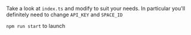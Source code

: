 Take a look at `index.ts` and modify to suit your needs. In particular you'll
definitely need to change `API_KEY` and `SPACE_ID`

`npm run start` to launch 
